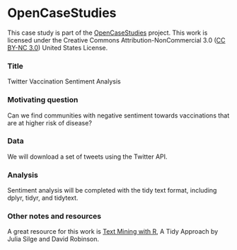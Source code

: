 # OpenCaseStudies

This case study is part of the [OpenCaseStudies]() project. This work is licensed under the Creative Commons Attribution-NonCommercial 3.0 ([CC BY-NC 3.0](https://creativecommons.org/licenses/by-nc/3.0/us/)) United States License.


### Title

Twitter Vaccination Sentiment Analysis

### Motivating question

Can we find communities with negative sentiment towards vaccinations that are at higher risk of disease?

### Data

We will download a set of tweets using the Twitter API.

### Analysis

Sentiment analysis will be completed with the tidy text format, including dplyr, tidyr, and tidytext.

### Other notes and resources

A great resource for this work is [Text Mining with R](https://www.tidytextmining.com/index.html), A Tidy Approach by Julia Silge and David Robinson.
